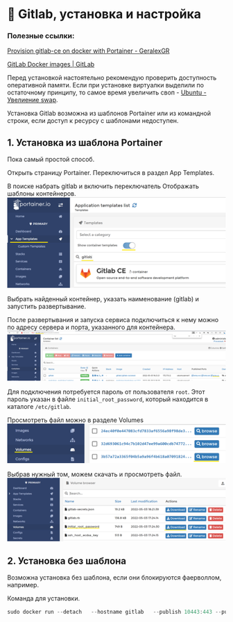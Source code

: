 # 🦊 Gitlab, установка и настройка

### Полезные ссылки:

[Provision gitlab-ce on docker with Portainer - GeralexGR](https://blog.geralexgr.com/cloud/provision-gitlab-ce-on-docker-with-portainer)

[GitLab Docker images | GitLab](https://docs.gitlab.com/ee/install/docker.html)

Перед установкой настоятельно рекомендую проверить доступность оперативной памяти. Если при установке виртуалки выделили по остаточному принципу, то самое время увеличить своп - [Ubuntu - Увелиение swap](ubuntu-увелиение-swap).

Установка Gitlab возможна из шаблонов Portainer или из командной строки, если доступ к ресурсу с шаблонами недоступен.

## 1. Установка из шаблона Portainer

Пока самый простой способ.

Открыть страницу Portainer. Переключиться в раздел App Templates.

В поиске набрать gitlab и включить переключатель Отображать шаблоны контейнеров.
![Alt text](images/Gitlab-install-Template.png)

Выбрать найденный контейнер, указать наименование (gitlab) и запустить развертывание.

После развертывания и запуска сервиса подключиться к нему можно по адресу сервера и порта, указанного для контейнера.
![Alt text](images/Gitlab-installed-container-list.png)

Для подключения потребуется пароль от пользователя `root`. Этот пароль указан в файле `initial_root_password`, который находится в каталоге `/etc/gitlab`.

Просмотреть файл можно в разделе Volumes
![Alt text](images/Gitlab-volumes.png)

Выбрав нужный том, можем скачать и просмотреть файл.
![Alt text](images/Gitlab-initial-root-password.png)


## 2. Установка без шаблона

Возможна установка без шаблона, если они блокируются фаерволлом, например.

Команда для установки.

```powershell
sudo docker run --detach   --hostname gitlab   --publish 10443:443 --publish 1080:80 --publish 1022:22   --name gitlab   --restart always   --volume $GITLAB_HOME/config:/etc/gitlab   --volume $GITLAB_HOME/logs:/var/log/gitlab   --volume $GITLAB_HOME/data:/var/opt/gitlab   --shm-size 256m   gitlab/gitlab-ce:latest
 ```

